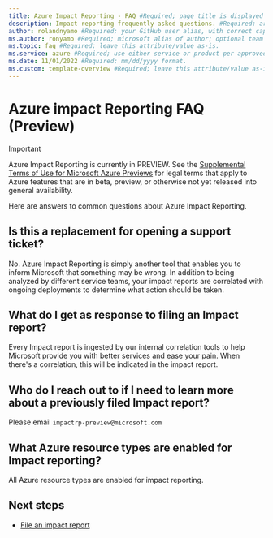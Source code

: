 ```yaml
---
title: Azure Impact Reporting - FAQ #Required; page title is displayed in search results. Include the brand.
description: Impact reporting frequently asked questions. #Required; article description that is displayed in search results. 
author: rolandnyamo #Required; your GitHub user alias, with correct capitalization.
ms.author: ronyamo #Required; microsoft alias of author; optional team alias.
ms.topic: faq #Required; leave this attribute/value as-is.
ms.service: azure #Required; use either service or product per approved list. 
ms.date: 11/01/2022 #Required; mm/dd/yyyy format.
ms.custom: template-overview #Required; leave this attribute/value as-is.
---
```


# Azure impact Reporting FAQ (Preview)
> [!IMPORTANT]
> Azure Impact Reporting is currently in PREVIEW. See the [Supplemental Terms of Use for Microsoft Azure Previews](https://azure.microsoft.com/support/legal/preview-supplemental-terms/) for legal terms that apply to Azure features that are in beta, preview, or otherwise not yet released into general availability.

Here are answers to common questions about Azure Impact Reporting.

## Is this a replacement for opening a support ticket?

No. Azure Impact Reporting is simply another tool that enables you to inform Microsoft that something may be wrong. In addition to being analyzed by different service teams, your impact reports are correlated with ongoing deployments to determine what action should be taken.

## What do I get as response to filing an Impact report?

Every Impact report is ingested by our internal correlation tools to help Microsoft provide you with better services and ease your pain. When there's a correlation, this will be indicated in the impact report.

## Who do I reach out to if I need to learn more about a previously filed Impact report?

Please email `impactrp-preview@microsoft.com`

## What Azure resource types are enabled for Impact reporting?

All Azure resource types are enabled for impact reporting.

## Next steps

- [File an impact report](report-vm-impact.md)
